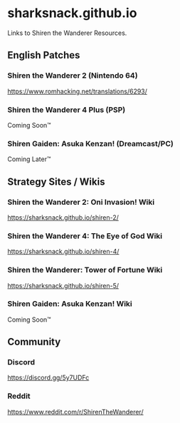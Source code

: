 # sharksnack.github.io
Links to Shiren the Wanderer Resources.

## English Patches

### Shiren the Wanderer 2 (Nintendo 64)

https://www.romhacking.net/translations/6293/

### Shiren the Wanderer 4 Plus (PSP)

Coming Soon™

### Shiren Gaiden: Asuka Kenzan! (Dreamcast/PC)

Coming Later™

## Strategy Sites / Wikis

### Shiren the Wanderer 2: Oni Invasion! Wiki

https://sharksnack.github.io/shiren-2/

### Shiren the Wanderer 4: The Eye of God Wiki

https://sharksnack.github.io/shiren-4/

### Shiren the Wanderer: Tower of Fortune Wiki

https://sharksnack.github.io/shiren-5/

### Shiren Gaiden: Asuka Kenzan! Wiki

Coming Soon™

## Community

### Discord

https://discord.gg/5y7UDFc

### Reddit

https://www.reddit.com/r/ShirenTheWanderer/
